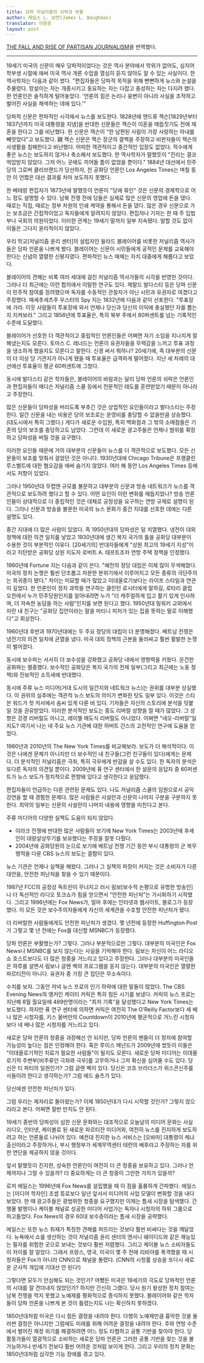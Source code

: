```yaml
---
title: 당파 저널리즘의 쇠락과 부활
author: 제임스 L. 보먼(James L. Baughman)
translator: 이원웅
layout: post
---
```


[THE FALL AND RISE OF PARTISAN JOURNALISM](https://ethics.journalism.wisc.edu/2011/04/20/the-fall-and-rise-of-partisan-journalism/)을 번역했다.

---

19세기 미국의 신문이 매우 당파적이었다는 것은 역사 분야에서 학위가 없어도, 심지어 학부생 시절에 애써 미국 역사 개론 수업을 열심히 듣지 않아도 알 수 있는 사실이다. 한 역사학자는 다음과 같이 썼다. "편집자들은 당파적 목적을 위해 뻔뻔하게 뉴스와 논설을 주물렀다. 망설이는 자는 개종시키고 동요하는 자는 다잡고 충성하는 자는 다지려 했다. 한 언론인은 솔직하게 털어놓았다. '언론의 힘은 논리나 웅변이 아니라 사실을 조작하고 벌어진 사실을 채색하는 데에 있다.'"

당파적 신문은 편파적인 시각에서 뉴스를 보도한다. 1828년에 앤드류 잭슨[1829년부터 1837년까지 미국 대통령을 지냄]을 반대한 신문들은 잭슨이 이혼을 매듭짓기도 전에 재혼을 한다고 그를 비난했다. 한 신문은 잭슨이 "한 남편된 사람이 가장 사랑하는 아내를 빼앗았다"고 보도했다. 親 잭슨 신문은 잭슨 장군의 결백을 주장하고 비판자들이 잭슨의 사생활을 침해한다고 비난했다. 어떠한 객관적이고 중간적인 입장도 없었다. 적수에게 좋은 뉴스는 보도하지 않거나 축소해서 보도했다. 한 역사학자가 말했듯이 "진리는 결코 억압받지 않았다. 그저 어느 곳에도 끼어들 틈이 없었을 뿐이다." 1884년 대선에서 민주당의 그로버 클리브랜드가 당선하자, 친 공화당 언론인 Los Angeles Times는 며칠 동안 이 언짢은 대선 결과를 차마 보도하지 못했다.

한 베테랑 편집자가 1873년에 말했듯이 언론이 "당에 묶인" 것은 신문의 경제학으로 어느 정도 설명할 수 있다. 남북 전쟁 전에 당들은 실제로 많은 신문의 영업에 돈을 댔다. 때로는 직접, 때로는 정부 차원의 인쇄 계약을 통해서 돈을 댔다. 많은 경우 신문으로 가는 보조금은 간접적이었고 독자들에게 알려지지 않았다. 편집자나 기자는 한 때 주 입법부나 국회의 의원이었다. 이러한 관계는 19세기 말까지 일부 지속됐다. 말할 것도 없이 이들은 그다지 윤리적이지 않았다.

우리 학교[저널리즘 윤리 센터]의 설립자인 윌라드 블레이어를 비롯한 저널리즘 역사가들은 당파 언론을 나쁘게 봤다. 블레이어는 신문이 시민들에게 공적인 문제를 교육해야 한다는 신념의 열렬한 신봉자였다. 편파적인 뉴스 매체는 자치 대중에게 해롭다고 보았다.

블레이어의 견해는 비록 여러 세대에 걸친 저널리즘 역사가들의 시각을 반영한 것이다. 그러나 더 최근에는 이런 합의에서 이탈한 연구도 있다. 제랄드 발다스티 등은 당파 신문이 민주적 참여를 장려했으며 독자를 수동적인 관찰자가 아닌 시민과 유권자로 여겼다고 주장했다. 매세추세츠주 우스터의 Spy 지는 1832년에 다음과 같이 선포한다. "투표장에 가라. 이웃 사람들이 투표장에 와서 언제나 당신과 당신의 이익에 충실했던 자를 뽑는지 지켜보라." 그리고 1856년에 투표율은, 특히 북부 주에서 80퍼센트를 넘는 기록적인 수준에 도달했다.

블레이어가 선호한 더 객관적이고 중립적인 언론인들은 어쩌면 자기 소임을 지나치게 잘 해냈는지도 모른다. 토마스 C. 레너드는 언론이 유권자들을 무력감을 느끼고 투표 과정을 냉소하게 했을지도 모른다고 말한다. 신경 써서 뭐하나? 20세기에, 즉 대부분의 신문이 더 이상 당 기관지가 아니게 됐을 때 투표율은 급격하게 떨어졌다. 지난 세 차례의 대선에선 투표율이 평균 60퍼센트에 그쳤다.

동시에 발다스티 같은 학자들은, 블레이어의 바람과는 달리 당파 언론의 쇠락은 언론인과 편집자들이 매디슨 저널리즘 스쿨 등에서 전문적인 태도를 훈련받았기 때문이 아니라고 주장한다.

많은 신문들이 당파성을 버리도록 부추긴 것은 상업적인 요인들이라고 발다스티는 주장한다. 일간 신문을 내는 비용은 당의 보조로는 운영비를 충당할 수 없을만큼 상승했다. (대도시에서 특히 그랬다.) 게다가 새로운 수입원, 특히 백화점과 그 밖의 소매점들은 기존의 당의 보조를 충당하고도 남았다. 그런데 이 새로운 광고주들은 언제나 범위를 확장하고 당파성을 버릴 것을 요구했다.

이러한 요인들 때문에 거의 대부분의 신문들이 뉴스를 더 객관적으로 보도했다. 모든 신문들이 보조를 맞춰서 걸었던 것은 아니다. 1930년대에 Chicago Tribune은 프랭클린 루스벨트에 대한 혐오감을 애써 숨기지 않았다. 여러 해 동안 Los Angeles Times 등에서도 저항이 있었다. 

그러나 1950년대 무렵엔 규모를 불문하고 대부분의 신문과 방송 네트워크가 뉴스를 객관적으로 보도하려 했다고 할 수 있다. 어떤 요인이 이런 변화를 매듭지었나? 방송 언론인들이 상대적으로 더 중립적인 것은 대체로 공정성을 요구하는 연방 규제로 설명이 된다. 그러나 신문과 방송을 불문한 미국의 뉴스 문화가 중간 지대를 선호한 데에는 다른 설명도 있다.

중간 지대에 더 많은 사람이 있었다. 즉 1950년대의 당파성은 덜 치열했다. 냉전이 대외 정책에 대한 의견 일치를 낳았고 1930년대에 생긴 복지 국가의 틀을 공화당 대부분이 수용한 것이 부분적인 이유다. [20세기의] 반대자들에게 "상원 최고의 19세기 지성"이라고 지탄받은 공화당 상원 지도자 로버트 A. 태프트조차 연방 주택 정책을 인정했다.

1960년에 Fortune 지는 다음과 같이 쓴다. "예전의 정당 대립은 이제 많이 무색해졌다. 미국의 정치 논쟁은 훨씬 단조롭고 차분한 분위기에서 이루어지고 모든 종류의 극단주의는 희귀종이 됐다." 차이는 미묘할 때가 많았고 이데올로기보다는 라이프 스타일과 연관이 깊었다. 한 언론인이 정치 과학을 연구하는 클린턴 로시터에게 말하길, 로타리 클럽 오찬에서 누가 민주당원인지를 알아내려면 누가 "더 캐주얼하게 입고 활기 있게 인사하며, 더 저속한 농담을 하는 사람"인지를 보면 된다고 했다. 1950년대 밀워키 교외에서 자란 내 친구는 "공화당 집안이라는 말을 마티니 피처가 있는 집을 뜻하는 말로 이해했다"고 회상한다.

1960년대 후반과 1970년대에는 두 주요 정당의 대립이 더 분명해졌다. 베트남 전쟁은 냉전기의 의견 일치에 균열을 냈다. 미국 대외 정책의 근본을 둘러싸고 훨씬 활발한 논쟁이 벌어졌다.

동시에 보수파는 서서히 더 보수성을 강화했고 공화당 내에서 영향력을 키웠다. 온건한 공화파는 멸종했다. 보수적인 공화당은 복지 국가의 전제 일부(그리고 최근에는 노동 정책)와 진보적인 소득세에 반대했다.

동시에 주류 뉴스 미디어(거대 도시의 일간지와 네트워크 뉴스)는 권위를 대부분 상실했다. 이 권위의 실추에는 객관적 뉴스 보도의 의미가 변화한 탓도 일부 있다. 이것은 스티븐 워드가 첫 저서에서 솜씨 있게 다룬 바 있다. 기자들은 자신의 스토리에 분석을 덧붙일 것을 권유받았다. 이러한 분석적인 보도는 중도 리버럴 성향을 띨 때가 많았다. 그 성향은 강경 리버럴도 아니고, 레이첼 매도식 리버럴도 아니었다. 어쩌면 "네오-리버럴"일지도? 여기서 나는 네 주요 뉴스 기관에 대한 허버트 간스의 고전적인 연구에 도움을 얻었다.

1960년과 2010년의 The New York Times를 비교해보라. 보도가 더 해석적이다. 이것은 나에겐 문제가 아니지만 더 보수적인 내 친구들(그런 친구들이 있다)에게는 문제다. 더 분석적인 저널리즘은 극좌, 특히 극우에게 반감을 살 수도 있다. 한 독자의 분석은 또다른 독자의 의견일 뿐이다. 2009년에 퓨 연구 센터에서 한 설문의 응답자 중 60퍼센트가 뉴스 보도가 정치적으로 편향돼 있다고 생각한다고 응답했다.

편집자들이 언급하는 다른 관련된 문제도 있다. 나도 저널리즘 스쿨의 임원으로서 공익 강연을 할 때 경험한 문제다. 많은 사람들은 사설란과 신문의 나머지 구분을 구분하지 못한다. 최악의 일부는 신문의 사설란이 나머지 내용에 영향을 미친다고 본다. 

주류 미디어의 다양한 실책도 도움이 되지 않았다.

- 이라크 전쟁에 반대한 많은 사람들이 보기에 New York Times는 2003년에 후세인이 대량살상무기를 보유했다는 주장을 잘못 다뤘다.
- 2004년에 공화당원의 눈으로 보기에 베트남 전쟁 기간 동안 부시 대통령의 군 복무 행적을 다룬 CBS 뉴스의 보도는 결함이 있다.

뉴스 기관은 언제나 실책을 해왔다. 그러나 그 실책의 파장이 커지는 것은 소비자가 다른 대안을, 안전한 피난처을 찾을 수 있기 때문이다.

1987년 FCC의 공정성 독트린이 무너지고 러시 림보[보수적 논평으로 유명한 방송인]나 더 독선적인 라디오 토크쇼가 힘을 얻으면서 "안전한 피난처"는 가시화하기 시작했다. 그리고 1996년에는 Fox News가, 얼마 후에는 인터넷과 웹사이트, 블로그가 등장했다. 이 모든 것은 보수주의자들에게 자신의 세계관을 수호할 안전한 피난처가 됐다.

더 리버럴한 사람들에게도 안전한 피난처가 생겼다. 몇 년전에 등장한 Huffington Post가 그렇고 몇 년 전에는 Fox를 대신할 MSNBC가 등장했다. 

당파 언론은 부활했는가? 그렇다. 그러나 부분적으로만 그렇다. 대부분의 미국인은 Fox News나 MSNBC를 보지 않는다는 사실을 기억해야 한다. 림보는 자신이 어느 라디오 쇼 호스트보다도 더 많은 청중을 거느리고 있다고 주장한다. 그러나 대부분의 미국인들은 하루를 살면서 림보나 글렌 벡의 프로그램을 듣지 않는다. 대부분의 미국인은 열렬한 파르티잔이 아니다. 유권자 중 가장 큰 집단은 무소속이다.

수치를 보자. 그동안 저녁 뉴스 프로의 인기 하락에 대한 말들이 많았다. The CBS Evening News의 앵커인 케이티 커릭은 특히 힘든 시기를 보냈다. 커릭의 뉴스 프로는 지난해 8월 월요일에 489만명이라는 "최저 기록"을 달성했다고 New York Times는 보도했다. 하지만 퓨 연구 센터에 의하면 커릭은 여전히 The O'Reilly Factor보다 세 배나 많은 시청자를, 키스 올버만의 Countdown이 2010년에 평균적으로 거느린 시청자보다 네 배나 많은 시청자를 거느리고 있다.

새로운 당파 언론의 청중을 과장해선 안 되지만, 당파 언론의 팬들이 더 정치에 참여할 가능성이 높다는 점은 인정해야 한다. 혹은 루이스 메넌드가 2009년에 썼듯이 이들은 "이데올로기적인 치료가 필요한 사람들"이 될지도 모른다. 새로운 당파 미디어는 이데올로기적 주변부[비주류인 극좌와 극우]를 고무하거나 그저 확신을 심어줄 수도 있다. 당신은 티 파티의 일원인가? 그럼 글렌 벡이 있다. 당신은 코흐 브라더스가 위스콘신주를 사들이려 한다고 생각하는가? 그럼 에드 슐츠가 있다.

당신에겐 안전한 피난처가 있다.

그럼 우리는 제자리로 돌아왔는가? 이제 1850년대가 다시 시작할 것인가? 그렇지 않으리라고 본다. 어쩌면 절반 만치도 안 된다.

19세기 중반의 당파성이 심한 신문 문화와는 대조적으로 오늘날의 미디어 문화는 사실 라디오, 인터넷, 케이블로 된 새로운 파르티잔 미디어와, 여전히 뉴스를 진지하게 보도하려고 하는 언론들로 나뉘어 있다. 예컨대 진지한 뉴스 서비스는 [오바마] 대통령이 케냐 출신이라고 주장하거나, 부시 행정부가 세계무역센터 테런의 배후라고 주장하는 자를 위한 연단을 제공하지 않을 것이다.

앞서 말했듯이 진지한, 성숙한 언론인이 여전히 더 큰 청중을 보유하고 있다. 그러나 언제까지나 그럴 수 있을까? 더 중요하게는 더 큰 청중이 그만한 가치가 있을까?

로저 에일스는 1996년에 Fox News를 설립했을 때 이 점을 훌륭하게 간파했다. 에일스는 [미디어 학자인] 조셉 튜로보다 일년 앞서서 미디어의 사업 모델이 변화할 것을 내다보았다. 한 때 광고주들은 광범위한 청중을 요구했지만 이제는 틈새 시장을 탐색했다. 간행물 발행이나 케이블 채널로 성공한 미디어 사업가는 독자나 시청자의 하위 그룹으로 파고들었다. Fox News의 경우 60대 보수층이라는 틈새 시장을 공략했다.

에일스는 또한 뉴스 취재가 특정한 견해를 퍼뜨리는 것보다 훨씬 비싸다는 것을 깨달았다. 뉴욕에서 쇼를 생산하는 것이 저널리즘 윤리 센터의 앤서니 쉐이디드와 같은 재능있는 필자를 위험한 곳으로 보내는 것보다 훨씬 저렴했다. 그리고 케이블 뉴스 소비자들도 이 차이를 잘 알았다. 그래서 프랑스, 영국, 미국이 몇 주 전에 리비야를 폭격했을 때 시청자들은 Fox가 아니라 CNN으로 채널을 돌렸다. (CNN의 시청률 상승을 또다시 새로운 군사적 개입에 기대선 안 된다!)

그렇다면 모두가 안심해도 되는 것인가? 어쨌든 미국은 19세기의 극도로 당파적인 언론의 시대를 잘 견뎌내지 않았던가? 하지만 간신히 그랬다. 당시 원기 왕성한 정치 참여는 남북 전쟁을 막지 못했고 노예제를 평화적으로 종식하지 못했다. 블레이어와 같은 학자들이 당파 언론을 나쁘게 본 것이 틀렸는지도 나는 확신하지 못하겠다.

1850년대처럼 미국은 다시 힘든 결정을 내려야 한다. 다행히 노예제만큼 흉악한 것을 둘러싼 결정은 아니지만 그럼에도 미래를 위해 어려운 결정을 내려야 한다. 주와 연방 수준에서 벌어진 재정 위기를 해결하려면 어느 정도 타협하고 공통 기반을 찾아야 한다. 당 활동가들이 열광적으로 소비하는 새로운 당파 언론은 그러한 공통 기반을 찾는 것을 불가능하거나 반세기 전보다 훨씬 어려운 것처럼 보이게 한다. 그리고 우리의 정치 문화는 1850년대처럼 심각한 기능 장애를 겪고 있다.